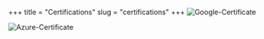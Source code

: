 +++
title = "Certifications"
slug = "certifications"
+++
![Google-Certificate](https://user-images.githubusercontent.com/63814506/189544760-bb0e38e0-785a-4af9-9198-208646bffcbb.png)


![Azure-Certificate](https://user-images.githubusercontent.com/63814506/189544647-93f404d8-f57f-4d82-b565-56f99744f1df.png)
